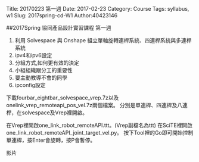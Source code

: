 Title: 20170223 第一週
Date: 2017-02-23
Category: Course
Tags: syllabus, w1
Slug: 2017spring-cd-W1
Author:40423146

##2017Spring 協同產品設計實習課程  第一週

<!-- PELICAN_END_SUMMARY -->

1. 利用 Solvespace 與 Onshape 組立單軸旋轉連桿系統、四連桿系統與多連桿系統
2. ipv4和ipv6設定 
3. 分組方式,如何更有效的決定 
4. 小組組織跟分工的重要性 
5. 要主動教導不會的同學 
6. ipconfig設定

下載fourbar_eightbar_solvespace_vrep.7z以及onelink_vrep_remoteapi_pos_vel.7z兩個檔案。
分別是單連桿、四連桿及八連桿，在solvespace及Vrep裡開啟。

在Vrep裡開啟one_link_robot_remoteAPI.ttt。(Vrep副檔名為ttt)
在SciTE裡開啟one_link_robot_remoteAPI_joint_target_vel.py。
按下Tool裡的Go即可開始控制單連桿，按Enter會旋轉，按P會暫停。

影片